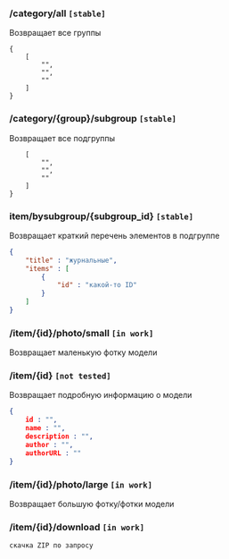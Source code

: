 ### /category/all `[stable]`
Возвращает все группы
``` 
{
    [
        "",
        "",
        ""
    ]
}
```

### /category/{group}/subgroup `[stable]`

Возвращает все подгруппы
```json{
    [
        "",
        "",
        ""
    ]
}
```

### item/bysubgroup/{subgroup_id} `[stable]`
Возвращает краткий перечень элементов в подгруппе
```json
{
    "title" : "журнальные",
    "items" : [
        {
            "id" : "какой-то ID"
        }
    ]
}
```

### /item/{id}/photo/small `[in work]`
Возвращает маленькую фотку модели

### /item/{id} `[not tested]`
Возвращает подробную информацию о модели

``` json
{
    id : "",
    name : "",
    description : "",
    author : "",
    authorURL : ""
}
```

### /item/{id}/photo/large `[in work]`
Возвращает большую фотку/фотки модели

### /item/{id}/download `[in work]`
```
скачка ZIP по запросу
```

